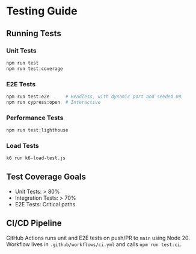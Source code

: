 # Testing Guide

## Running Tests

### Unit Tests
```bash
npm run test
npm run test:coverage
```

### E2E Tests
```bash
npm run test:e2e      # Headless, with dynamic port and seeded DB
npm run cypress:open  # Interactive
```

### Performance Tests
```bash
npm run test:lighthouse
```

### Load Tests
```bash
k6 run k6-load-test.js
```

## Test Coverage Goals
- Unit Tests: > 80%
- Integration Tests: > 70%
- E2E Tests: Critical paths

## CI/CD Pipeline
GitHub Actions runs unit and E2E tests on push/PR to `main` using Node 20. Workflow lives in `.github/workflows/ci.yml` and calls `npm run test:ci`.